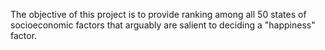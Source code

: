 The objective of this project is to provide ranking among all 50 states of socioeconomic factors that arguably are salient to deciding a "happiness" factor.  
